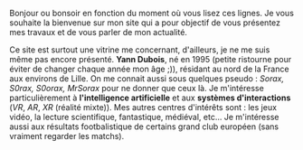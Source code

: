 Bonjour ou bonsoir en fonction du moment où vous lisez ces lignes. Je vous souhaite la bienvenue sur mon site qui a pour objectif de vous présentez mes travaux et de vous parler de mon actualité.

Ce site est surtout une vitrine me concernant, d'ailleurs, je ne me suis même pas encore présenté. **Yann Dubois**, né en 1995 (petite ristourne pour éviter de changer chaque année mon âge ;)), résidant au nord de la France aux environs de Lille. On me connait aussi sous quelques pseudo : *Sorax, S0rax, S0orax, MrSorax* pour ne donner que ceux là. Je m'intéresse particulièrement à **l'intelligence artificielle** et aux **systèmes d'interactions** (*VR*, *AR*, *XR* (réalité mixte)). Mes autres centres d'intérêts sont : les jeux vidéo, la lecture scientifique, fantastique, médiéval, etc... Je m'intéresse aussi aux résultats footbalistique de certains grand club européen (sans vraiment regarder les matchs).